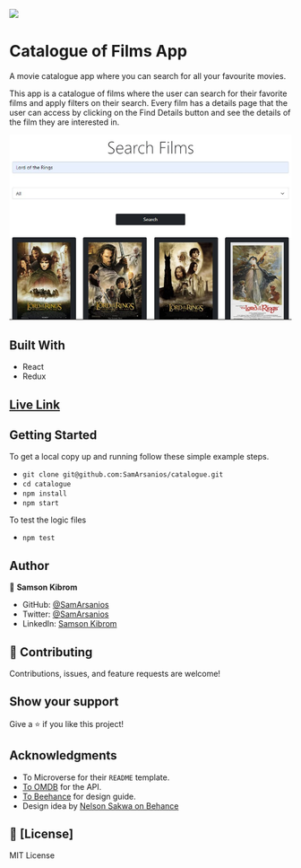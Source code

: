 ![](https://img.shields.io/badge/Microverse-blueviolet)

# Catalogue of Films App

A movie catalogue app where you can search for all your favourite movies.

This app is a catalogue of films where the user can search for their favorite films and apply filters on their search. Every film has a details page that the user can access by clicking on the Find Details button and see the details of the film they are interested in.

![](./src/assets/screenshot.jpg)

## Built With

- React
- Redux

## [Live Link](https://sams-catalgoue.herokuapp.com/)

## Getting Started

To get a local copy up and running follow these simple example steps.

- `git clone git@github.com:SamArsanios/catalogue.git`
- `cd catalogue`
- `npm install`
- `npm start`

To test the logic files

- `npm test`

## Author

👤 **Samson Kibrom**

- GitHub: [@SamArsanios](https://github.com/SamArsanios)
- Twitter: [@SamArsanios](https://twitter.com/SamArsanios)
- LinkedIn: [Samson Kibrom](https://www.linkedin.com/in/samson-kibrom/)

## 🤝 Contributing

Contributions, issues, and feature requests are welcome!

## Show your support

Give a ⭐️ if you like this project!

## Acknowledgments

- To Microverse for their `README` template.
- [To OMDB](https://omdbapi.com/) for the API.
- [To Beehance](https://www.behance.net/gallery/31579789/Ballhead-App-(Free-PSDs)) for design guide.
- Design idea by [Nelson Sakwa on Behance](https://www.behance.net/sakwadesignstudio)

## 📝 [License]

MIT License

